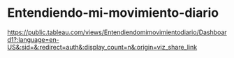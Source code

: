 # Entendiendo-mi-movimiento-diario
https://public.tableau.com/views/Entendiendomimovimientodiario/Dashboard1?:language=en-US&:sid=&:redirect=auth&:display_count=n&:origin=viz_share_link
